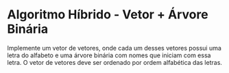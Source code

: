 # Algoritmo Híbrido - Vetor + Árvore Binária

Implemente um vetor de vetores, onde cada um desses vetores possui uma letra do alfabeto e uma árvore binária com nomes que iniciam com essa letra. O vetor de vetores deve ser ordenado por ordem alfabética das letras.
